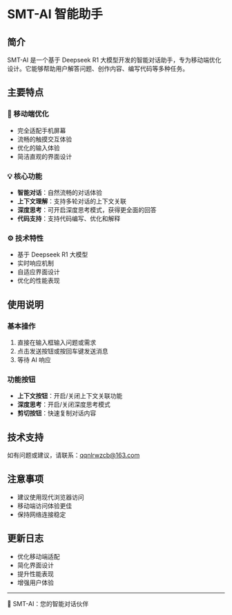 # SMT-AI 智能助手

## 简介
SMT-AI 是一个基于 Deepseek R1 大模型开发的智能对话助手，专为移动端优化设计。它能够帮助用户解答问题、创作内容、编写代码等多种任务。

## 主要特点

### 🚀 移动端优化
- 完全适配手机屏幕
- 流畅的触摸交互体验
- 优化的输入体验
- 简洁直观的界面设计

### 💡 核心功能
- **智能对话**：自然流畅的对话体验
- **上下文理解**：支持多轮对话的上下文关联
- **深度思考**：可开启深度思考模式，获得更全面的回答
- **代码支持**：支持代码编写、优化和解释

### ⚙️ 技术特性
- 基于 Deepseek R1 大模型
- 实时响应机制
- 自适应界面设计
- 优化的性能表现

## 使用说明

### 基本操作
1. 直接在输入框输入问题或需求
2. 点击发送按钮或按回车键发送消息
3. 等待 AI 响应

### 功能按钮
- **上下文按钮**：开启/关闭上下文关联功能
- **深度思考**：开启/关闭深度思考模式
- **剪切按钮**：快速复制对话内容

## 技术支持
如有问题或建议，请联系：qqnlrwzcb@163.com

## 注意事项
- 建议使用现代浏览器访问
- 移动端访问体验更佳
- 保持网络连接稳定

## 更新日志
- 优化移动端适配
- 简化界面设计
- 提升性能表现
- 增强用户体验

---

🎯 SMT-AI：您的智能对话伙伴